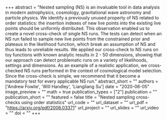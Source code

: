 
+++
abstract = "Nested sampling (NS) is an invaluable tool in data analysis in modern astrophysics, cosmology, gravitational wave astronomy and particle physics. We identify a previously unused property of NS related to order statistics: the insertion indexes of new live points into the existing live points should be uniformly distributed. This observation enabled us to create a novel cross-check of single NS runs. The tests can detect when an NS run failed to sample new live points from the constrained prior and plateaus in the likelihood function, which break an assumption of NS and thus leads to unreliable results. We applied our cross-check to NS runs on toy functions with known analytic results in 2 - 50 dimensions, showing that our approach can detect problematic runs on a variety of likelihoods, settings and dimensions. As an example of a realistic application, we cross-checked NS runs performed in the context of cosmological model selection. Since the cross-check is simple, we recommend that it become a mandatory test for every applicable NS run."
abstract_short = ""
authors = ['Andrew Fowlie', 'Will Handley', 'Liangliang Su']
date = "2020-06-05"
image_preview = ""
math = true
publication_types = ["2"]
publication = ""
publication_short = ""
featured = false
title = "Nested sampling cross-checks using order statistics"
url_code = ""
url_dataset = ""
url_pdf = "https://arxiv.org/pdf/2006.03371"
url_project = ""
url_slides = ""
url_video = ""
doi = ""
+++

